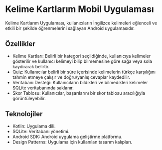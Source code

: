 # Kelime Kartlarım Mobil Uygulaması
Kelime Kartlarım Uygulaması, kullanıcıların İngilizce kelimeleri eğlenceli ve etkili bir şekilde öğrenmelerini sağlayan Android uygulamasıdır.

## Özellikler
- Kelime Kartları: Belirli bir kategori seçildiğinde, kullanıcıya kelimeler gösterilir ve kullanıcı kelimeyi bilip bilmemesine göre sağa veya sola kaydırarak belirtir.
- Quiz: Kullanıcılar belirli bir süre içerisinde kelimelerin türkçe karşılığını tahmin etmeye çalışır ve doğru/yanlış cevaplar kaydedilir.
- Veritabanı Desteği: Kullanıcıların bildikleri ve bilmedikleri kelimeler SQLite veritabanında saklanır.
- Skor Tablosu: Kullanıcılar, başarılarını bir skor tablosu aracılığıyla görüntüleyebilir.

## Teknolojiler
- Kotlin: Uygulama dili.
- SQLite: Veritabanı yönetimi.
- Android SDK: Android uygulama geliştirme platformu.
- Design Patterns: Uygulama için kullanılan tasarım kalıpları.


